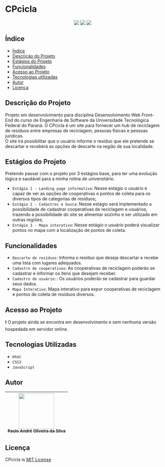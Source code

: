 <h1> CPcicla </h1>
<p align="center">
  <img loading="lazy" src="https://img.shields.io/badge/Status-Em_Desenvolvimento-green"/>
  <img loading="lazy" src="https://img.shields.io/badge/UTFPR-ebd834"/>
  <img loading="lazy" src="https://img.shields.io/badge/Sustentabilidade-green"/>
</p>

<h2>Índice</h2>

* [Índice](#índice)
* [Descrição do Projeto](#descrição-do-projeto)
* [Estágios do Projeto](#Estágios-do-projeto)
* [Funcionalidades](#funcionalidades)
* [Acesso ao Projeto](#acesso-ao-projeto)
* [Tecnologias utilizadas](#tecnologias-utilizadas)
* [Autor](#autor)
* [Licença](#licença)

<h2>Descrição do Projeto</h2>
<p>
  Projeto em desenvolvimento para disciplina Desensolvimento Web Front-End do curso de Engenharia de Software da Universidade Tecnológica Federal do Paraná. O CPcicla é um site para fornecer um hub de reciclagem de resíduos entre empresas de reciclagem, pessoas físicas e pessoas jurídicas. <br>
  O site irá possibilitar que o usuário informe o resíduo que ele pretende se descartar e receberá as opções de descarte na região de sua localidade.
</p>

<h2>Estágios do Projeto</h2>
<p>
  Pretendo passar com o projeto por 3 estágios base, para ter uma evolução lógica e saudável para a minha rotina de universitário.
  
  - `Estágio 1 - Landing page informativa`: Nesse estágio o usuário é capaz de ver as opções de cooperativas e pontos de coleta para os diversos tipos de categorias de resíduos;
  - `Estágio 2 - Cadastros e busca`: Nesse estágio será implementado a possibilidade de cadastrar cooperativas de reciclagem e usuários, trazendo a possibilidade do site se alimentar sozinho e ser utilizado em outras regiões;
  - `Estágio 3 - Mapa interativo`: Nesse estágio o usuário poderá visualizar pontos no mapa com a localização de pontos de coleta.
</p>

<h2>Funcionalidades</h2>

- `Descarte de resíduos`: Informa o resíduo que deseja descartar e recebe uma lista com lugares adequados.
- `Cadastro de cooperativas`: As cooperativas de reciclagem poderão se cadastrar e informar os itens que desejam receber.
- `Cadastro de usuário:`: Os usuários poderão se cadastrar para guardar seus dados.
- `Mapa Interativo`: Mapa interativo para expor cooperativas de reciclagem e pontos de coleta de resíduos diversos.

<h2>Acesso ao Projeto</h2>
<p>
  ❗ O projeto ainda se encontra em desenvolvimento e sem nenhuma versão hospedada em servidor online.
</p>

<h2>Tecnologias Utilizadas</h2>

- `Html`
- `CSS3`
- `JavaScript`

<h2>Autor</h2>

| [<img loading="lazy" src="https://avatars.githubusercontent.com/u/147359503?v=4" width=115><br><sub>Paulo André Oliveira da Silva</sub>](https://github.com/pauloandre7)
| :---: |

<h2>Licença</h2>
<p>
  CPcicla is <a href="https://opensource.org/license/mit">MIT License</a>
</p>
